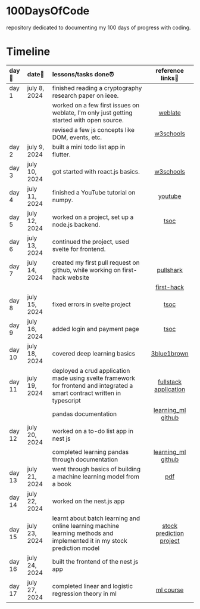 # 100DaysOfCode
repository dedicated to documenting my 100 days of progress with coding.

# Timeline
| day📌 | date📆 | lessons/tasks done⏰ | reference links🔗 |
|:------|:-------|:---------------------|:-------------------:|
| day 1 | july 8, 2024 | finished reading a cryptography research paper on ieee. |  |
|  |  |  worked on a few first issues on weblate, I'm only just getting started with open source. | [weblate](https://github.com/Incharajayaram/weblate) |
|  |  |  revised a few js concepts like DOM, events, etc. | [w3schools](https://www.w3schools.com/js/js_htmldom.asp) |
| day 2 | july 9, 2024 | built a mini todo list app in flutter. |  |
| day 3 | july 10, 2024 | got started with react.js basics.  | [w3schools](https://www.w3schools.com/react/default.asp) |
| day 4 | july 11, 2024 | finished a YouTube tutorial on numpy. | [youtube](https://youtu.be/9JUAPgtkKpI?si=9hyiFPc00H2YPnz2) |
| day 5 | july 12, 2024 | worked on a project, set up a node.js backend. | [tsoc](https://github.com/Incharajayaram/sveltekit-fullstack-demo) |
| day 6 | july 13, 2024 | continued the project, used svelte for frontend. |  | 
| day 7 | july 14, 2024 | created my first pull request on github, while working on first-hack website | [pullshark](https://github.com/users/Incharajayaram/achievements/pull-shark) |
|   |    |   | [first-hack](https://github.com/Incharajayaram/First-Hack) | 
| day 8 | july 15, 2024 | fixed errors in svelte project | [tsoc](https://github.com/Incharajayaram/sveltekit-fullstack-demo)|
| day 9 | july 16, 2024 | added login and payment page | [tsoc](https://github.com/Incharajayaram/sveltekit-fullstack-demo) |
| day 10 | july 18, 2024 | covered deep learning basics | [3blue1brown](https://youtube.com/playlist?list=PLZHQObOWTQDNU6R1_67000Dx_ZCJB-3pi&si=tGilEgEJhgc6Qewz) |
| day 11 | july 19, 2024 | deployed a crud application made using svelte framework for frontend and integrated a smart contract written in typescript | [fullstack application](https://sveltekit-fullstack-demo-theta.vercel.app/) |
| | | pandas documentation | [learning_ml github](https://github.com/Incharajayaram/learning_ml/blob/main/learning_pandas.ipynb) |
| day 12 | july 20, 2024 | worked on a to-do list app in nest js | |
| | | completed learning pandas through documentation | [learning_ml github](https://github.com/Incharajayaram/learning_ml/blob/main/learning_pandas.ipynb) |
| day 13 | july 21, 2024 | went through basics of building a machine learning model from a book | [pdf](https://github.com/ageron/handson-ml3/blob/main/01_the_machine_learning_landscape.ipynb) |
| day 14 | july 22, 2024 | worked on the nest.js app | |
| day 15 | july 23, 2024 | learnt about batch learning and online learning machine learning methods and implemented it in my stock prediction model | [stock prediction project](https://github.com/Incharajayaram/stock_price_prediction_project) |
| day 16 | july 24, 2024 | built the frontend of the nest js app | |
| day 17 | july 27, 2024 | completed linear and logistic regression theory in ml | [ml course](https://github.com/greyhatguy007/Machine-Learning-Specialization-Coursera) |

